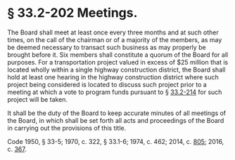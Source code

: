 # § 33.2-202 Meetings.

<p>The Board shall meet at least once every three months and at such other times, on the call of the chairman or of a majority of the members, as may be deemed necessary to transact such business as may properly be brought before it. Six members shall constitute a quorum of the Board for all purposes. For a transportation project valued in excess of $25 million that is located wholly within a single highway construction district, the Board shall hold at least one hearing in the highway construction district where such project being considered is located to discuss such project prior to a meeting at which a vote to program funds pursuant to § <a href='http://law.lis.virginia.gov/vacode/33.2-214/'>33.2-214</a> for such project will be taken.</p><p>It shall be the duty of the Board to keep accurate minutes of all meetings of the Board, in which shall be set forth all acts and proceedings of the Board in carrying out the provisions of this title.</p><p>Code 1950, § 33-5; 1970, c. 322, § 33.1-6; 1974, c. 462; 2014, c. <a href='http://lis.virginia.gov/cgi-bin/legp604.exe?141+ful+CHAP0805'>805</a>; 2016, c. <a href='http://lis.virginia.gov/cgi-bin/legp604.exe?161+ful+CHAP0367'>367</a>.</p>